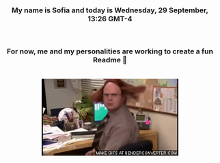 


<div align="center">
<h3 >My name is Sofia and today is Wednesday, 29 September, 13:26 GMT-4</h3><br>
<h3 >For now, me and my personalities are working to create a fun Readme 👋
</h3><br>
<img src='img/dwight.gif' alt='working...'/>
</div>
